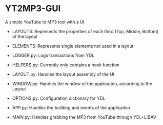 # YT2MP3-GUI
 A simple YouTube to MP3 tool with a UI

  - LAYOUTS: Represents the properties of each third (Top, Middle, Bottom) of the layout

  - ELEMENTS: Represents single elements not used in a layout
  
  - LOGGER.py: Logs transactions from YDL

- HELPERS.py: Currently only contains a hook function

- LAYOUT.py: Handles the layout assembly of the UI

- WINDOW.py:  Handles the window of the application, according to the Layout

- OPTIONS.py: Configuration dictionary for YDL

- APP.py: Handles the building and events of the application

- MAIN.py: Handles grabbing the MP3 from YouTube through YDL+LIBAV
